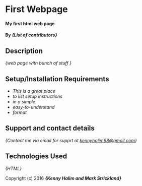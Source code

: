 # First Webpage

#### My first html web page

#### By _**{List of contributors}**_

## Description

_{web page with bunch of stuff }_

## Setup/Installation Requirements

* _This is a great place_
* _to list setup instructions_
* _in a simple_
* _easy-to-understand_
* _format_

## Support and contact details

_{Contact me via email for supprt at kennyhalim98@gmail.com}_

## Technologies Used

_{HTML}_


Copyright (c) 2016 **_{Kenny Halim and Mark Strickland}_**
